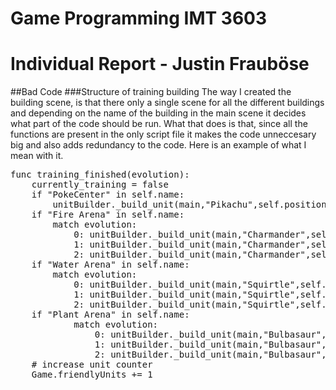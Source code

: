 # Game Programming IMT 3603

# Individual Report - Justin Frauböse

##Bad Code
###Structure of training building
The way I created the building scene, is that there only a single scene for all the different buildings and depending on the name of the building in the main scene it decides what part of the code should be run. What that does is that, since all the functions are present in the only script file it makes the code unneccesary big and also adds redundancy to the code. 
Here is an example of what I mean with it.
<pre>
func training_finished(evolution):
	currently_training = false
	if "PokeCenter" in self.name:
		unitBuilder._build_unit(main,"Pikachu",self.position, 16,0)
	if "Fire Arena" in self.name:
		match evolution:
			0: unitBuilder._build_unit(main,"Charmander",self.position, 48,0)
			1: unitBuilder._build_unit(main,"Charmander",self.position, 48,1)
			2: unitBuilder._build_unit(main,"Charmander",self.position, 48,2)
	if "Water Arena" in self.name:
		match evolution:
			0: unitBuilder._build_unit(main,"Squirtle",self.position, 48,0)
			1: unitBuilder._build_unit(main,"Squirtle",self.position, 48,1)
			2: unitBuilder._build_unit(main,"Squirtle",self.position, 48,2)
	if "Plant Arena" in self.name:
			match evolution:
				0: unitBuilder._build_unit(main,"Bulbasaur",self.position,48,0)
				1: unitBuilder._build_unit(main,"Bulbasaur",self.position, 48,1)
				2: unitBuilder._build_unit(main,"Bulbasaur",self.position, 48,2)
	# increase unit counter
	Game.friendlyUnits += 1
</pre>
